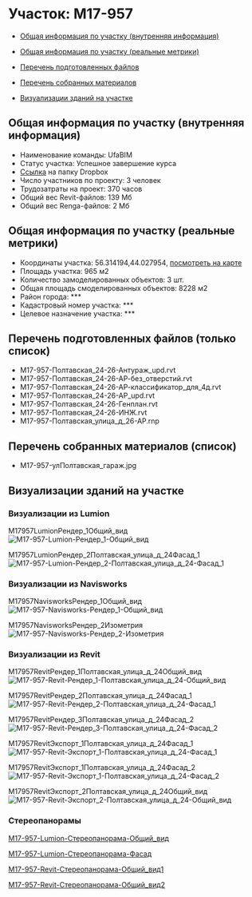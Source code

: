 # Участок: M17-957

* [Общая информация по участку (внутренняя информация)](#Chapter1)

* [Общая информация по участку (реальные метрики)](#Chapter2)

* [Перечень подготовленных файлов](#Chapter3)

* [Перечень собранных материалов](#Chapter4)

* [Визуализации зданий на участке](#Chapter6)

## <a id="Chapter1"></a> Общая информация по участку (внутренняя информация)
+ Наименование команды: UfaBIM
+ Статус участка: Успешное завершение курса
+ [Ссылка](https://www.dropbox.com/sh/wvvgv1nw1iqred9/AACGJ1n4sZ3K1yaj2CUtjPxWa/M17_957?dl=0) на папку Dropbox
+ Число участников по проекту: 3 человек
+ Трудозатраты на проект: 370 часов
+ Общий вес Revit-файлов: 139 Мб
+ Общий вес Renga-файлов: 2 Мб
## <a id="Chapter2"></a> Общая информация по участку (реальные метрики)
+ Координаты участка: 56.314194,44.027954, [посмотреть на карте](https://yandex.ru/maps/47/nizhny-novgorod/?ll=44.027954%2C56.314194&z=19)
+ Площадь участка: 965 м2
+ Количество замоделированных объектов: 3 шт.
+ Общая площадь смоделированных объектов: 8228 м2
+ Район города: *** 
+ Кадастровый номер участка: *** 
+ Целевое назначение участка: *** 
## <a id="Chapter3"></a> Перечень подготовленных файлов (только список)
+ M17-957-Полтавская_24-26-Антураж_upd.rvt
+ M17-957-Полтавская_24-26-АР-без_отверстий.rvt
+ M17-957-Полтавская_24-26-АР-классификатор_для_4д.rvt
+ M17-957-Полтавская_24-26-АР_upd.rvt
+ M17-957-Полтавская_24-26-Генплан.rvt
+ M17-957-Полтавская_24-26-ИНЖ.rvt
+ М17-957-Полтавская_улица_д_26-АР.rnp
## <a id="Chapter4"></a> Перечень собранных материалов (список)
+ M17-957-улПолтавская_гараж.jpg
## <a id="Chapter6"></a> Визуализации зданий на участке
### Визуализации из Lumion
M17957LumionРендер_1Общий_вид
![M17-957-Lumion-Рендер_1-Общий_вид](/Images/M17_957/M17-957-Lumion-Рендер_1-Общий_вид_Compressed.jpg)

M17957LumionРендер_2Полтавская_улица_д_24Фасад_1
![M17-957-Lumion-Рендер_2-Полтавская_улица_д_24-Фасад_1](/Images/M17_957/M17-957-Lumion-Рендер_2-Полтавская_улица_д_24-Фасад_1_Compressed.jpg)

### Визуализации из Navisworks
M17957NavisworksРендер_1Общий_вид
![M17-957-Navisworks-Рендер_1-Общий_вид](/Images/M17_957/M17-957-Navisworks-Рендер_1-Общий_вид_Compressed.jpg)

M17957NavisworksРендер_2Изометрия
![M17-957-Navisworks-Рендер_2-Изометрия](/Images/M17_957/M17-957-Navisworks-Рендер_2-Изометрия_Compressed.jpg)

### Визуализации из Revit
М17957RevitРендер_1Полтавская_улица_д_24Общий_вид
![М17-957-Revit-Рендер_1-Полтавская_улица_д_24-Общий_вид](/Images/M17_957/М17-957-Revit-Рендер_1-Полтавская_улица_д_24-Общий_вид_Compressed.jpg)

М17957RevitРендер_2Полтавская_улица_д_24Фасад_1
![М17-957-Revit-Рендер_2-Полтавская_улица_д_24-Фасад_1](/Images/M17_957/М17-957-Revit-Рендер_2-Полтавская_улица_д_24-Фасад_1_Compressed.jpg)

М17957RevitРендер_3Полтавская_улица_д_24Фасад_2
![М17-957-Revit-Рендер_3-Полтавская_улица_д_24-Фасад_2](/Images/M17_957/М17-957-Revit-Рендер_3-Полтавская_улица_д_24-Фасад_2_Compressed.jpg)

М17957RevitЭкспорт_1Полтавская_улица_д_24Фасад_1
![М17-957-Revit-Экспорт_1-Полтавская_улица_д_24-Фасад_1](/Images/M17_957/М17-957-Revit-Экспорт_1-Полтавская_улица_д_24-Фасад_1_Compressed.jpg)

М17957RevitЭкспорт_1Полтавская_улица_д_24Фасад_2
![М17-957-Revit-Экспорт_1-Полтавская_улица_д_24-Фасад_2](/Images/M17_957/М17-957-Revit-Экспорт_1-Полтавская_улица_д_24-Фасад_2_Compressed.jpg)

М17957RevitЭкспорт_2Полтавская_улица_д_24Общий_вид
![М17-957-Revit-Экспорт_2-Полтавская_улица_д_24-Общий_вид](/Images/M17_957/М17-957-Revit-Экспорт_2-Полтавская_улица_д_24-Общий_вид_Compressed.jpg)

### Стереопанорамы
[М17-957-Lumion-Стереопанорама-Общий_вид](https://view.mylumion.com/?p=5i2nko7pp2p6vepf)

[М17-957-Lumion-Стереопанорама-Фасад](https://view.mylumion.com/?p=bw4z3zazgbytc6x2)

[М17-957-Revit-Стереопанорама-Общий_вид1](https://pano.autodesk.com/pano.html?url=jpgs/57bd7068-fbaf-459a-95ac-554f7a434179&version=2)

[М17-957-Revit-Стереопанорама-Общий_вид2](https://pano.autodesk.com/pano.html?url=jpgs/f5ece055-9655-4e9c-98e6-15689a9f7310&version=2)

